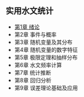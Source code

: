 ## 实用水文统计
- [第1章 绪论](chpater1.md)
- 第2章 事件与概率
- 第3章 随机变量及其分布
- 第4章 随机变量的数字特征
- 第5章 极限定理和抽样分布
- 第6章 水文频率计算
- 第7章 统计推断
- 第8章 回归分析
- 第9章 误差理论基础及应用